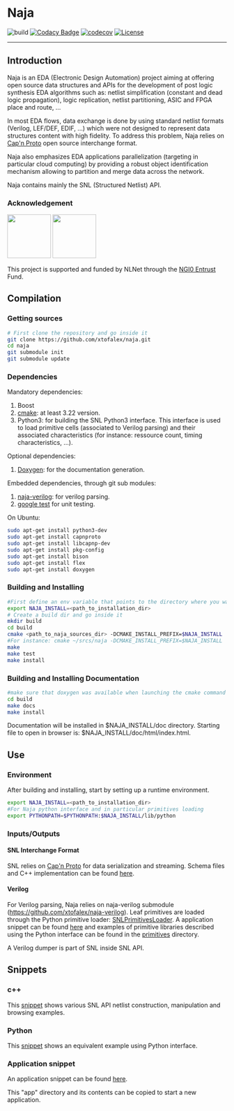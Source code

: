 # Naja

![build](https://github.com/xtofalex/naja/actions/workflows/build.yml/badge.svg)
[![Codacy Badge](https://api.codacy.com/project/badge/Grade/b224740790e24c80a381a6eede28cad8)](https://app.codacy.com/gh/xtofalex/naja?utm_source=github.com&utm_medium=referral&utm_content=xtofalex/naja&utm_campaign=Badge_Grade_Settings)
[![codecov](https://codecov.io/gh/xtofalex/naja/branch/main/graph/badge.svg?token=59ZKZ74HFP)](https://codecov.io/gh/xtofalex/naja)
[![License](https://img.shields.io/badge/License-Apache_2.0-blue.svg)](https://opensource.org/licenses/Apache-2.0)
***
## Introduction
Naja is an EDA (Electronic Design Automation) project aiming at offering open source data structures and APIs for the development of post logic synthesis EDA algorithms such as: netlist simplification (constant and dead logic propagation), logic replication, netlist partitioning, ASIC and FPGA place and route, …

In most EDA flows, data exchange is done by using standard netlist formats (Verilog, LEF/DEF, EDIF, …) which were not designed to represent data structures content with high fidelity. To address this problem, Naja relies on [Cap'n Proto](https://github.com/capnproto/capnproto) open source interchange format.

Naja also emphasizes EDA applications parallelization (targeting in particular cloud computing) by providing a robust object identification mechanism allowing to partition and merge data across the network.

Naja contains mainly the SNL (Structured Netlist) API.
### Acknowledgement
[<img src="https://nlnet.nl/logo/banner.png" width=100>](https://nlnet.nl/project/Naja)
[<img src="https://nlnet.nl/image/logos/NGI0Entrust_tag.svg" width=100>](https://nlnet.nl/project/Naja)

This project is supported and funded by NLNet through the [NGI0 Entrust](https://nlnet.nl/entrust) Fund.

## Compilation
### Getting sources
```bash
# First clone the repository and go inside it
git clone https://github.com/xtofalex/naja.git
cd naja
git submodule init
git submodule update
```
### Dependencies
Mandatory dependencies:
1. Boost
2. [cmake](https://cmake.org): at least 3.22 version.
3. Python3: for building the SNL Python3 interface. This interface is used to load primitive cells (associated to Verilog parsing)
and their associated characteristics (for instance: ressource count, timing characteristics, ...).    

Optional dependencies:
1. [Doxygen](https://www.doxygen.nl): for the documentation generation.

Embedded dependencies, through git sub modules:
1. [naja-verilog](https://github.com/xtofalex/naja-verilog): for verilog parsing.
2. [google test](https://github.com/google/googletest) for unit testing.

On Ubuntu:
```bash
sudo apt-get install python3-dev
sudo apt-get install capnproto
sudo apt-get install libcapnp-dev
sudo apt-get install pkg-config
sudo apt-get install bison
sudo apt-get install flex
sudo apt-get install doxygen
```
### Building and Installing
```bash
#First define an env variable that points to the directory where you want naja to be installed:
export NAJA_INSTALL=<path_to_installation_dir>
# Create a build dir and go inside it
mkdir build
cd build
cmake <path_to_naja_sources_dir> -DCMAKE_INSTALL_PREFIX=$NAJA_INSTALL
#For instance: cmake ~/srcs/naja -DCMAKE_INSTALL_PREFIX=$NAJA_INSTALL
make
make test
make install
```
### Building and Installing Documentation
```bash
#make sure that doxygen was available when launching the cmake command
cd build
make docs
make install
```
Documentation will be installed in $NAJA_INSTALL/doc directory. Starting file to open in browser is: $NAJA_INSTALL/doc/html/index.html.

## Use 
### Environment
After building and installing, start by setting up a runtime environment.
```bash
export NAJA_INSTALL=<path_to_installation_dir>
#For Naja python interface and in particular primitives loading
export PYTHONPATH=$PYTHONPATH:$NAJA_INSTALL/lib/python
```
### Inputs/Outputs
#### SNL Interchange Format
SNL relies on [Cap'n Proto](https://github.com/capnproto/capnproto) for data serialization and streaming. Schema files and C++ implementation can be found [here](https://github.com/xtofalex/naja/tree/main/src/snl/snl/serialization/capnp).

#### Verilog
For Verilog parsing, Naja relies on naja-verilog submodule (https://github.com/xtofalex/naja-verilog).
Leaf primitives are loaded through the Python primitive loader: [SNLPrimitivesLoader](https://github.com/xtofalex/naja/blob/main/src/snl/python/primitives/SNLPrimitivesLoader.h).
A application snippet can be found [here](https://github.com/xtofalex/naja/blob/main/src/snl/snippets/app/src/SNLVRLSnippet.cpp) and examples of
primitive libraries described using the Python interface can be found in the
[primitives](https://github.com/xtofalex/naja/blob/main/primitives) directory.

A Verilog dumper is part of SNL inside SNL API.

## Snippets
### c++
This [snippet](https://github.com/xtofalex/naja/blob/main/src/snl/snippets/app/src/SNLSnippet.cpp) shows various SNL API netlist construction, manipulation and browsing examples.
### Python
This [snippet](https://github.com/xtofalex/naja/blob/main/src/snl/snippets/python/snl_snippet.py) shows an equivalent example using Python interface.
### Application snippet
An application snippet can be found [here](https://github.com/xtofalex/naja/blob/main/src/snl/snippets/app).

This "app" directory and its contents can be copied to start a new application.
